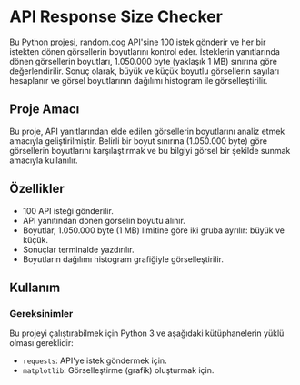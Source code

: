 # API Response Size Checker

Bu Python projesi, random.dog API'sine 100 istek gönderir ve her bir istekten dönen görsellerin boyutlarını kontrol eder. İsteklerin yanıtlarında dönen görsellerin boyutları, 1.050.000 byte (yaklaşık 1 MB) sınırına göre değerlendirilir. Sonuç olarak, büyük ve küçük boyutlu görsellerin sayıları hesaplanır ve görsel boyutlarının dağılımı histogram ile görselleştirilir.

## Proje Amacı

Bu proje, API yanıtlarından elde edilen görsellerin boyutlarını analiz etmek amacıyla geliştirilmiştir. Belirli bir boyut sınırına (1.050.000 byte) göre görsellerin boyutlarını karşılaştırmak ve bu bilgiyi görsel bir şekilde sunmak amacıyla kullanılır.

## Özellikler

- 100 API isteği gönderilir.
- API yanıtından dönen görselin boyutu alınır.
- Boyutlar, 1.050.000 byte (1 MB) limitine göre iki gruba ayrılır: büyük ve küçük.
- Sonuçlar terminalde yazdırılır.
- Boyutların dağılımı histogram grafiğiyle görselleştirilir.

## Kullanım

### Gereksinimler

Bu projeyi çalıştırabilmek için Python 3 ve aşağıdaki kütüphanelerin yüklü olması gereklidir:

- `requests`: API'ye istek göndermek için.
- `matplotlib`: Görselleştirme (grafik) oluşturmak için.


